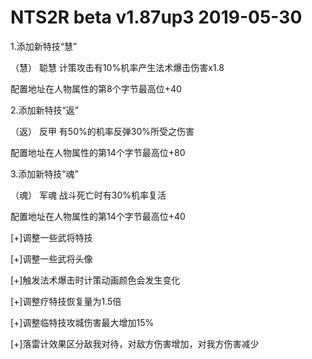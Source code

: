 # NTS2R beta v1.87up3 2019-05-30

1.添加新特技“慧”

（慧） 聪慧 计策攻击有10%机率产生法术爆击伤害x1.8

配置地址在人物属性的第8个字节最高位+40

2.添加新特技“返”

（返） 反甲 有50%的机率反弹30%所受之伤害

配置地址在人物属性的第14个字节最高位+80

3.添加新特技“魂”

（魂） 军魂 战斗死亡时有30%机率复活

配置地址在人物属性的第14个字节最高位+40

[+]调整一些武将特技

[+]调整一些武将头像

[+]触发法术爆击时计策动画颜色会发生变化

[+]调整疗特技恢复量为1.5倍

[+]调整临特技攻城伤害最大增加15%

[+]落雷计效果区分敌我对待，对敌方伤害增加，对我方伤害减少
